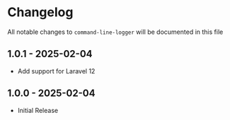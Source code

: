 # Changelog

All notable changes to `command-line-logger` will be documented in this file

## 1.0.1 - 2025-02-04

- Add support for Laravel 12

## 1.0.0 - 2025-02-04

- Initial Release
